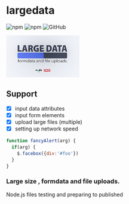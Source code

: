 # largedata 
![npm](https://img.shields.io/npm/v/largedata.svg?style=flat) ![npm](https://img.shields.io/npm/dt/largedata) ![GitHub](https://img.shields.io/github/license/mashape/apistatus.svg)


![logo](https://github.com/Nodeclient/largedata/blob/master/image.png)

## Support
- [x] input data attributes
- [x] input form elements
- [x] upload large files (multiple)
- [x] setting up network speed

```javascript
function fancyAlert(arg) {
  if(arg) {
    $.facebox({div:'#foo'})
  }
}
```

### Large size , formdata and file uploads.
Node.js files testing and preparing to published

